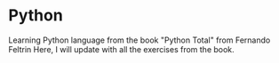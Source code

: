 # Python
Learning Python language from the book "Python Total" from  Fernando Feltrin
Here, I will update with all the exercises from the book.
